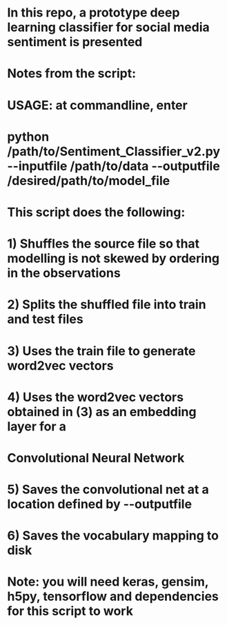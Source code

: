 # In this repo, a prototype deep learning classifier for social media sentiment is presented
#
#
# Notes from the script:
#
# USAGE: at commandline, enter
# python /path/to/Sentiment_Classifier_v2.py --inputfile /path/to/data --outputfile /desired/path/to/model_file
# This script does the following:
# 1) Shuffles the source file so that modelling is not skewed by ordering in the observations
# 2) Splits the shuffled file into train and test files
# 3) Uses the train file to generate word2vec vectors
# 4) Uses the word2vec vectors obtained in (3) as an embedding layer for a 
#    Convolutional Neural Network
# 5) Saves the convolutional net at a location defined by --outputfile
# 6) Saves the vocabulary mapping to disk
#
# Note: you will need keras, gensim, h5py, tensorflow and dependencies for this script to work
